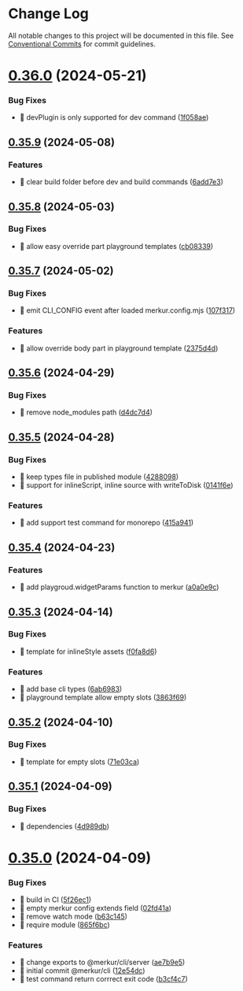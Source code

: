 # Change Log

All notable changes to this project will be documented in this file.
See [Conventional Commits](https://conventionalcommits.org) for commit guidelines.

# [0.36.0](https://github.com/mjancarik/merkur/compare/v0.35.13...v0.36.0) (2024-05-21)

### Bug Fixes

- 🐛 devPlugin is only supported for dev command ([1f058ae](https://github.com/mjancarik/merkur/commit/1f058ae9f9c6fc1821e9d93168561de9aa4304bc))

## [0.35.9](https://github.com/mjancarik/merkur/compare/v0.35.8...v0.35.9) (2024-05-08)

### Features

- 🎸 clear build folder before dev and build commands ([6add7e3](https://github.com/mjancarik/merkur/commit/6add7e35350d135e81000780157ffba38673599b))

## [0.35.8](https://github.com/mjancarik/merkur/compare/v0.35.7...v0.35.8) (2024-05-03)

### Bug Fixes

- 🐛 allow easy override part playground templates ([cb08339](https://github.com/mjancarik/merkur/commit/cb08339904a3895439a4a316f891f9b0ac31f01c))

## [0.35.7](https://github.com/mjancarik/merkur/compare/v0.35.6...v0.35.7) (2024-05-02)

### Bug Fixes

- 🐛 emit CLI_CONFIG event after loaded merkur.config.mjs ([107f317](https://github.com/mjancarik/merkur/commit/107f3177849a5c7af48313a75abb5b4ac1085840))

### Features

- 🎸 allow override body part in playground template ([2375d4d](https://github.com/mjancarik/merkur/commit/2375d4deb68c5a0b394da9e7159fc2e1a3e9db05))

## [0.35.6](https://github.com/mjancarik/merkur/compare/v0.35.5...v0.35.6) (2024-04-29)

### Bug Fixes

- 🐛 remove node_modules path ([d4dc7d4](https://github.com/mjancarik/merkur/commit/d4dc7d4453fb3f7e490fa1cbf011f95627d9f963))

## [0.35.5](https://github.com/mjancarik/merkur/compare/v0.35.4...v0.35.5) (2024-04-28)

### Bug Fixes

- 🐛 keep types file in published module ([4288098](https://github.com/mjancarik/merkur/commit/4288098344729cecb3052fb5bd45dbfaaf39910b))
- 🐛 support for inlineScript, inline source with writeToDisk ([0141f6e](https://github.com/mjancarik/merkur/commit/0141f6e8dac53aa73f98a5da770f66f2dae81a81))

### Features

- 🎸 add support test command for monorepo ([415a941](https://github.com/mjancarik/merkur/commit/415a94110b35260cba43f01804d13c3b6873e069))

## [0.35.4](https://github.com/mjancarik/merkur/compare/v0.35.3...v0.35.4) (2024-04-23)

### Features

- 🎸 add playgroud.widgetParams function to merkur ([a0a0e9c](https://github.com/mjancarik/merkur/commit/a0a0e9cb3b5439d8162635c3855eb033568d433e))

## [0.35.3](https://github.com/mjancarik/merkur/compare/v0.35.2...v0.35.3) (2024-04-14)

### Bug Fixes

- 🐛 template for inlineStyle assets ([f0fa8d6](https://github.com/mjancarik/merkur/commit/f0fa8d6ac2396d2468ae704eb3f101af1e4e05cc))

### Features

- 🎸 add base cli types ([6ab6983](https://github.com/mjancarik/merkur/commit/6ab6983c96254ed0d36244e62246863a986e1e5e))
- 🎸 playground template allow empty slots ([3863f69](https://github.com/mjancarik/merkur/commit/3863f696f867978cc34f40e43eefb7e74c827eb5))

## [0.35.2](https://github.com/mjancarik/merkur/compare/v0.35.1...v0.35.2) (2024-04-10)

### Bug Fixes

- 🐛 template for empty slots ([71e03ca](https://github.com/mjancarik/merkur/commit/71e03caba7938825293b3aa685fc209ff8e3ed31))

## [0.35.1](https://github.com/mjancarik/merkur/compare/v0.35.0...v0.35.1) (2024-04-09)

### Bug Fixes

- 🐛 dependencies ([4d989db](https://github.com/mjancarik/merkur/commit/4d989db148f5e6897a5ee268f4d2013c288658dc))

# [0.35.0](https://github.com/mjancarik/merkur/compare/v0.34.6...v0.35.0) (2024-04-09)

### Bug Fixes

- 🐛 build in CI ([5f26ec1](https://github.com/mjancarik/merkur/commit/5f26ec1c7ebf7596e57d815f466bb33d614bac40))
- 🐛 empty merkur config extends field ([02fd41a](https://github.com/mjancarik/merkur/commit/02fd41adb12ac76051ebf2ff6b3642c5e34a2de9))
- 🐛 remove watch mode ([b63c145](https://github.com/mjancarik/merkur/commit/b63c145f5c194f4b8bee8b2420e69510ef40821e))
- 🐛 require module ([865f6bc](https://github.com/mjancarik/merkur/commit/865f6bcbf24a09a1e89f436592c69d2233fd27fa))

### Features

- 🎸 change exports to @merkur/cli/server ([ae7b9e5](https://github.com/mjancarik/merkur/commit/ae7b9e54110e62a6ae595543ff56d844ef9722c3))
- 🎸 initial commit @merkur/cli ([12e54dc](https://github.com/mjancarik/merkur/commit/12e54dcc440bc83746e58a438ad10ef1ce925f69))
- 🎸 test command return corrrect exit code ([b3cf4c7](https://github.com/mjancarik/merkur/commit/b3cf4c7c60307d096322c5830d4a5d9493b5495f))

